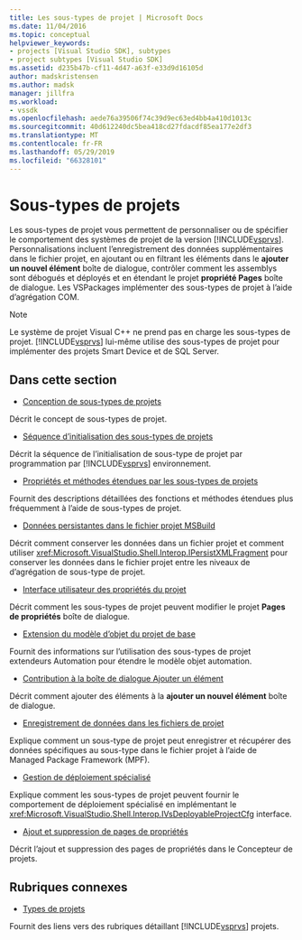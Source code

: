 ```yaml
---
title: Les sous-types de projet | Microsoft Docs
ms.date: 11/04/2016
ms.topic: conceptual
helpviewer_keywords:
- projects [Visual Studio SDK], subtypes
- project subtypes [Visual Studio SDK]
ms.assetid: d235b47b-cf11-4d47-a63f-e33d9d16105d
author: madskristensen
ms.author: madsk
manager: jillfra
ms.workload:
- vssdk
ms.openlocfilehash: aede76a39506f74c39d9ec63ed4bb4a410d1013c
ms.sourcegitcommit: 40d612240dc5bea418cd27fdacdf85ea177e2df3
ms.translationtype: MT
ms.contentlocale: fr-FR
ms.lasthandoff: 05/29/2019
ms.locfileid: "66328101"
---
```

# <a name="project-subtypes"></a>Sous-types de projets
Les sous-types de projet vous permettent de personnaliser ou de spécifier le comportement des systèmes de projet de la version [!INCLUDE[vsprvs](../../code-quality/includes/vsprvs_md.md)]. Personnalisations incluent l’enregistrement des données supplémentaires dans le fichier projet, en ajoutant ou en filtrant les éléments dans le **ajouter un nouvel élément** boîte de dialogue, contrôler comment les assemblys sont débogués et déployés et en étendant le projet **propriété Pages** boîte de dialogue. Les VSPackages implémenter des sous-types de projet à l’aide d’agrégation COM.

> [!NOTE]
> Le système de projet Visual C++ ne prend pas en charge les sous-types de projet. [!INCLUDE[vsprvs](../../code-quality/includes/vsprvs_md.md)] lui-même utilise des sous-types de projet pour implémenter des projets Smart Device et de SQL Server.

## <a name="in-this-section"></a>Dans cette section
- [Conception de sous-types de projets](../../extensibility/internals/project-subtypes-design.md)

 Décrit le concept de sous-types de projet.

- [Séquence d’initialisation des sous-types de projets](../../extensibility/internals/initialization-sequence-of-project-subtypes.md)

 Décrit la séquence de l’initialisation de sous-type de projet par programmation par [!INCLUDE[vsprvs](../../code-quality/includes/vsprvs_md.md)] environnement.

- [Propriétés et méthodes étendues par les sous-types de projets](../../extensibility/internals/properties-and-methods-extended-by-project-subtypes.md)

 Fournit des descriptions détaillées des fonctions et méthodes étendues plus fréquemment à l’aide de sous-types de projet.

- [Données persistantes dans le fichier projet MSBuild](../../extensibility/internals/persisting-data-in-the-msbuild-project-file.md)

 Décrit comment conserver les données dans un fichier projet et comment utiliser <xref:Microsoft.VisualStudio.Shell.Interop.IPersistXMLFragment> pour conserver les données dans le fichier projet entre les niveaux de d’agrégation de sous-type de projet.

- [Interface utilisateur des propriétés du projet](../../extensibility/internals/project-property-user-interface.md)

 Décrit comment les sous-types de projet peuvent modifier le projet **Pages de propriétés** boîte de dialogue.

- [Extension du modèle d’objet du projet de base](../../extensibility/internals/extending-the-object-model-of-the-base-project.md)

 Fournit des informations sur l’utilisation des sous-types de projet extendeurs Automation pour étendre le modèle objet automation.

- [Contribution à la boîte de dialogue Ajouter un élément](../../extensibility/internals/contributing-to-the-add-new-item-dialog-box.md)

 Décrit comment ajouter des éléments à la **ajouter un nouvel élément** boîte de dialogue.

- [Enregistrement de données dans les fichiers de projet](../../extensibility/saving-data-in-project-files.md)

 Explique comment un sous-type de projet peut enregistrer et récupérer des données spécifiques au sous-type dans le fichier projet à l’aide de Managed Package Framework (MPF).

- [Gestion de déploiement spécialisé](../../extensibility/internals/handling-specialized-deployment.md)

 Explique comment les sous-types de projet peuvent fournir le comportement de déploiement spécialisé en implémentant le <xref:Microsoft.VisualStudio.Shell.Interop.IVsDeployableProjectCfg> interface.

- [Ajout et suppression de pages de propriétés](../../extensibility/adding-and-removing-property-pages.md)

 Décrit l’ajout et suppression des pages de propriétés dans le Concepteur de projets.

## <a name="related-sections"></a>Rubriques connexes
- [Types de projets](../../extensibility/internals/project-types.md)

 Fournit des liens vers des rubriques détaillant [!INCLUDE[vsprvs](../../code-quality/includes/vsprvs_md.md)] projets.